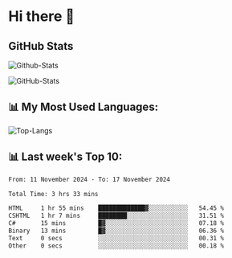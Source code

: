# Hi there 👋

## GitHub Stats
![Github-Stats](https://github-readme-stats-sigma-five.vercel.app/api?username=ltorson&show_icons=true&theme=radical&count_private=true&show=reviews,discussions_started,discussions_answered,prs_merged,prs_merged_percentage)

![GitHub-Stats](https://github-readme-stats.vercel.app/api/wakatime?username=LeeTorson&theme=synthwave&size_weight=0.5&count_weight=0.5&title_color=36F9F6&langs_count=10&count_private=true)

## 📊 My Most Used Languages:
![Top-Langs](https://github-readme-stats-sigma-five.vercel.app/api/top-langs/?username=LTorson&layout=compact&langs_count=10)


## 📊 Last week's Top 10:
<!--START_SECTION:waka-->

```txt
From: 11 November 2024 - To: 17 November 2024

Total Time: 3 hrs 33 mins

HTML     1 hr 55 mins    █████████████▓░░░░░░░░░░░   54.45 %
CSHTML   1 hr 7 mins     ████████░░░░░░░░░░░░░░░░░   31.51 %
C#       15 mins         █▓░░░░░░░░░░░░░░░░░░░░░░░   07.18 %
Binary   13 mins         █▓░░░░░░░░░░░░░░░░░░░░░░░   06.36 %
Text     0 secs          ░░░░░░░░░░░░░░░░░░░░░░░░░   00.31 %
Other    0 secs          ░░░░░░░░░░░░░░░░░░░░░░░░░   00.18 %
```

<!--END_SECTION:waka-->
